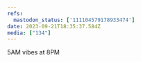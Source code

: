 ```yaml
---
refs:
  mastodon_status: ['111104579178933474']
date: 2023-09-21T18:35:37.584Z
media: ["134"]
---
```


<p>5AM vibes at 8PM </p>
